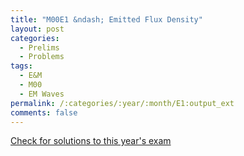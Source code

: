 ```yaml
---
title: "M00E1 &ndash; Emitted Flux Density"
layout: post
categories:
  - Prelims
  - Problems
tags:
  - E&M
  - M00
  - EM Waves
permalink: /:categories/:year/:month/E1:output_ext
comments: false
---
```

<object data="2000M1E.pdf" type="application/pdf" width="100%" height="500"></object>
<div class="message"><a href='https://princetonprelim.com/prelim/5/'>Check for solutions to this year's exam</a></div>